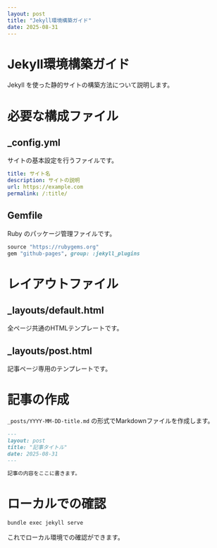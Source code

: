 ```yaml
---
layout: post
title: "Jekyll環境構築ガイド"
date: 2025-08-31
---
```


# Jekyll環境構築ガイド

Jekyll を使った静的サイトの構築方法について説明します。

# 必要な構成ファイル

## _config.yml
サイトの基本設定を行うファイルです。

```yaml
title: サイト名
description: サイトの説明
url: https://example.com
permalink: /:title/
```

## Gemfile
Ruby のパッケージ管理ファイルです。

```ruby
source "https://rubygems.org"
gem "github-pages", group: :jekyll_plugins
```

# レイアウトファイル

## _layouts/default.html
全ページ共通のHTMLテンプレートです。

## _layouts/post.html
記事ページ専用のテンプレートです。

# 記事の作成

`_posts/YYYY-MM-DD-title.md` の形式でMarkdownファイルを作成します。

```markdown
---
layout: post
title: "記事タイトル"
date: 2025-08-31
---

記事の内容をここに書きます。
```

# ローカルでの確認

```bash
bundle exec jekyll serve
```

これでローカル環境での確認ができます。